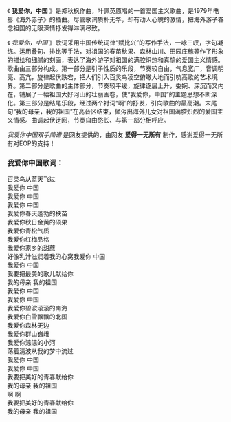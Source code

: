 

《 **我爱你，中国**
》是郑秋枫作曲，叶佩英原唱的一首爱国主义歌曲，是1979年电影《海外赤子》的插曲。尽管歌词质朴无华，却有动人心魄的激情，把海外游子眷念祖国的无限深情抒发得淋漓尽致。

《 _我爱你，中国_
》歌词采用中国传统词律“赋比兴”的写作手法，一咏三叹，字句凝练。运用叠句、排比等手法，对祖国的春苗秋果、森林山川、田园庄稼等作了形象的描绘和细腻的刻画，表达了海外游子对祖国的满腔炽热和真挚的爱国主义情感。歌曲由三部分构成。第一部分是引子性质的乐段，节奏较自由，气息宽广，音调明亮、高亢，旋律起伏跌宕，把人们引入百灵鸟凌空俯瞰大地而引吭高歌的艺术境界。第二部分是歌曲的主体部分，节奏较平缓，旋律逐层上升，委婉、深沉而又内在，铺展了一幅祖国大好河山的壮丽画卷，使“我爱你，中国”的主题思想不断深化。第三部分是结尾乐段，经过两个衬词“啊”的抒发，引向歌曲的最高潮。末尾句“我的母亲，我的祖国”在高音区结束，倾泻出海外儿女对祖国满腔炽烈的爱国主义情感。曲调起伏迂回，节奏自由悠长、与第一部分相呼应。

_我爱你中国双手简谱_ 是网友提供的，由网友 **爱得一无所有** 制作，感谢爱得一无所有对EOP的支持！

### 我爱你中国歌词：

百灵鸟从蓝天飞过  
我爱你 中国  
我爱你 中国  
我爱你 中国  
我爱你春天蓬勃的秧苗  
我爱你秋日金黄的硕果  
我爱你青松气质  
我爱你红梅品格  
我爱你家乡的甜蔗  
好像乳汁滋润着我的心窝我爱你 中国  
我爱你 中国  
我要把最美的歌儿献给你  
我的母亲 我的祖国  
我爱你 中国  
我爱你 中国  
我爱你碧波滚滚的南海  
我爱你白雪飘飘的北国  
我爱你森林无边  
我爱你群山巍峨  
我爱你淙淙的小河  
荡着清波从我的梦中流过  
我爱你 中国  
我爱你 中国  
我要把美好的青春献给你  
我的母亲 我的祖国  
啊 啊  
我要把美好的青春献给你  
我的母亲 我的祖国

